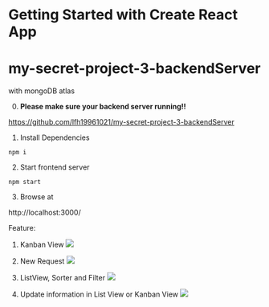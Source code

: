 # Getting Started with Create React App

# my-secret-project-3-backendServer
with mongoDB atlas


0. **Please make sure your backend server running!!**

https://github.com/lfh19961021/my-secret-project-3-backendServer

1. Install Dependencies

```npm i```

2. Start frontend server

```npm start```

3. Browse at

http://localhost:3000/


Feature:
1. Kanban View
![](KanbanView.gif)

2. New Request
![](NewRequest.gif)

3. ListView, Sorter and Filter
![](ListViewSorterFilter.gif)

4. Update information in List View or Kanban View
![](ListViewUpdate2.gif)
